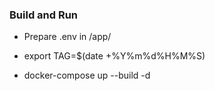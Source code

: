 ### Build and Run

- Prepare .env in /app/

- export TAG=$(date +%Y%m%d%H%M%S)

- docker-compose up --build -d
